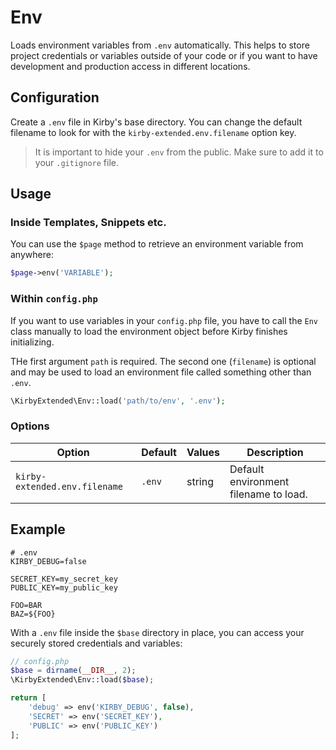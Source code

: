 # Env

Loads environment variables from `.env` automatically. This helps to store project credentials or variables outside of your code or if you want to have development and production access in different locations.

## Configuration

Create a `.env` file in Kirby's base directory. You can change the default filename to look for with the `kirby-extended.env.filename` option key.

> It is important to hide your `.env` from the public. Make sure to add it to your `.gitignore` file.

## Usage

### Inside Templates, Snippets etc.

You can use the `$page` method to retrieve an environment variable from anywhere:

```php
$page->env('VARIABLE');
```

### Within `config.php`

If you want to use variables in your `config.php` file, you have to call the `Env` class manually to load the environment object before Kirby finishes initializing.

THe first argument `path` is required. The second one (`filename`) is optional and may be used to load an environment file called something other than `.env`.

```php
\KirbyExtended\Env::load('path/to/env', '.env');
```
### Options

| Option | Default | Values | Description |
| --- | --- | --- | --- |
| `kirby-extended.env.filename` | `.env` | string | Default environment filename to load.

## Example

```ssh
# .env
KIRBY_DEBUG=false

SECRET_KEY=my_secret_key
PUBLIC_KEY=my_public_key

FOO=BAR
BAZ=${FOO}
```

With a `.env` file inside the `$base` directory in place, you can access your securely stored credentials and variables:

```php
// config.php
$base = dirname(__DIR__, 2);
\KirbyExtended\Env::load($base);

return [
    'debug' => env('KIRBY_DEBUG', false),
    'SECRET' => env('SECRET_KEY'),
    'PUBLIC' => env('PUBLIC_KEY')
];
```
